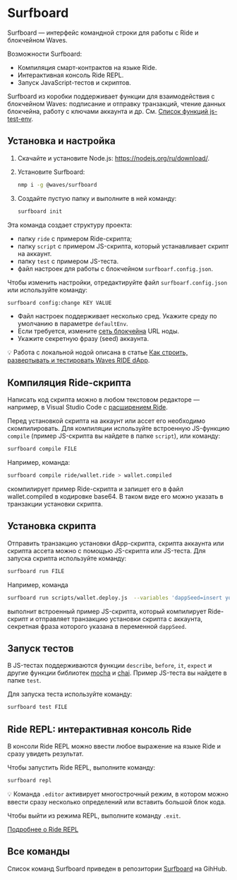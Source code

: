 # Surfboard

Surfboard — интерфейс командной строки для работы с Ride и блокчейном Waves.

Возможности Surfboard:

* Компиляция смарт-контрактов на языке Ride.
* Интерактивная консоль Ride REPL.
* Запуск JavaScript-тестов и скриптов.

Surfboard из коробки поддерживает функции для взаимодействия с блокчейном Waves: подписание и отправку транзакций, чтение данных блокчейна, работу с ключами аккаунта и др. См. [Список функций js-test-env](https://wavesplatform.github.io/js-test-env/globals.html).

## Установка и настройка

1. Скачайте и установите Node.js: <https://nodejs.org/ru/download/>.
2. Установите Surfboard:

   ```bash
   nmp i -g @waves/surfboard
   ```

3. Создайте пустую папку и выполните в ней команду:

   ```bash
   surfboard init
   ```

Эта команда создает структуру проекта:

* папку `ride` с примером Ride-скрипта;
* папку `script` с примером JS-скрипта, который устанавливает скрипт на аккаунт.
* папку `test` с примером JS-теста.
* файл настроек для работы с блокчейном `surfboarf.config.json`.

Чтобы изменить настройки, отредактируйте файл `surfboarf.config.json` или используйте команду:

```bash
surfboard config:change KEY VALUE
```

* Файл настроек поддерживает несколько сред. Укажите среду по умолчанию в параметре `defaultEnv`.
* Если требуется, измените [сеть блокчейна](/ru/blockchain/blockchain-network/chain-id) URL ноды.
* Укажите секретную фразу (seed) аккаунта.

:bulb: Работа с локальной нодой описана в статье [Как строить, развертывать и тестировать Waves RIDE dApp](https://habr.com/ru/company/waves/blog/459773/).

## Компиляция Ride-скрипта

Написать код скрипта можно в любом текстовом редакторе — например, в Visual Studio Code с [расширением Ride](/ru/building-apps/smart-contracts/tools/ride-vscode).

Перед установкой скрипта на аккаунт или ассет его необходимо скомпилировать. Для компиляции используйте встроенную JS-функцию `compile` (пример JS-скрипта вы найдете в папке `script`), или команду:

```bash
surfboard compile FILE
```

Например, команда:

```bash
surfboard compile ride/wallet.ride > wallet.compiled
```

скомпилирует пример Ride-скрипта и запишет его в файл wallet.compiled в кодировке base64. В таком виде его можно указать в транзакции установки скрипта.

## Установка скрипта

Отправить транзакцию установки dApp-скрипта, скрипта аккаунта или скрипта ассета можно с помощью JS-скрипта или JS-теста. Для запуска скрипта используйте команду:

```bash
surfboard run FILE
```

Например, команда 

```bash
surfboard run scripts/wallet.deploy.js  --variables 'dappSeed=insert your seed here'
```

выполнит встроенный пример JS-скрипта, который компилирует Ride-скрипт и отправляет транзакцию установки скрипта с аккаунта, секретная фраза которого указана в переменной `dappSeed`.

## Запуск тестов

В JS-тестах поддерживаются функции `describe`, `before`, `it`, `expect` и другие функции библиотек [mocha](https://mochajs.org/) и [chai](https://www.chaijs.com/). Пример JS-теста вы найдете в папке `test`.

Для запуска теста используйте команду:

```bash
surfboard test FILE
```

## Ride REPL: интерактивная консоль Ride

В консоли Ride REPL можно ввести любое выражение на языке Ride и сразу увидеть результат.

Чтобы запустить Ride REPL, выполните команду:

```bash
surfboard repl
```

:bulb: Команда `.editor` активирует многострочный режим, в котором можно ввести сразу несколько определений или вставить большой блок кода.

Чтобы выйти из режима REPL, выполните команду `.exit`.

[Подробнее о Ride REPL](/ru/building-apps/smart-contracts/tools/repl)

## Все команды

Список команд Surfboard приведен в репозитории [Surfboard](https://github.com/wavesplatform/surfboard#surfboard-help-command) на GihHub.
